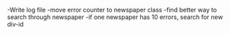 -Write log file
-move error counter to newspaper class
-find better way to search through newspaper
-if one newspaper has 10 errors, search for new div-id
